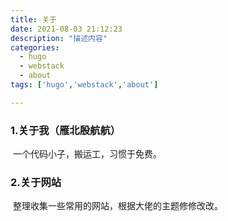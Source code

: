 ```yaml
---
title: 关于
date: 2021-08-03 21:12:23
description: "描述内容"
categories:
  - hugo
  - webstack    
  - about
tags: ['hugo','webstack','about']

---
```




### 1.关于我（雁北殷航航）

​		一个代码小子，搬运工，习惯于免费。

### 2.关于网站

​		整理收集一些常用的网站，根据大佬的主题修修改改。

